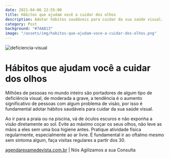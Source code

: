 ```yaml
---
date: 2021-04-06 22:55:00
title: Hábitos que ajudam você a cuidar dos olhos
description: Adotar hábitos saudáveis para cuidar da sua saúde visual.
category: Post
background: "#7AAB13"
image: "/assets/img/habitos-que-ajudam-voce-a-cuidar-dos-olhos.png"
---
```


![deficiencia-visual](/assets/img/habitos-que-ajudam-voce-a-cuidar-dos-olhos.png)

# Hábitos que ajudam você a cuidar dos olhos

Milhões de pessoas no mundo inteiro são portadores de algum tipo de deficiência visual, de moderada a grave, a tendência é o aumento significativo de pessoas com algum problema de visão, por isso é fundamental adotar hábitos saudáveis para cuidar da sua saúde visual.

Ao ir para a praia ou na piscina, vá de óculos escuros e não exponha a visão diretamente ao sol.
Evite ao máximo coçar os seus olhos, não leve as mãos a eles sem uma boa higiene antes.
Pratique atividade física regularmente, especialmente ao ar livre. É fundamental ir ao oftalmo mesmo sem sintoma algum, faça visitas regulares a partir dos 30.

[agendarexamedevista.com.br](https://www.agendarexamedevista.com.br) | Nós Agilizamos a sua Consulta
